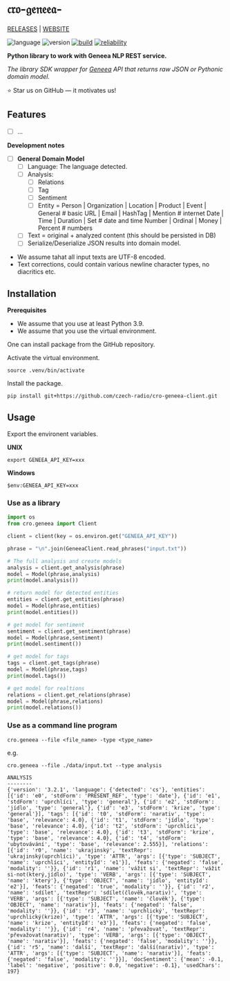 # 𝔠𝔯𝔬-𝔤𝔢𝔫𝔢𝔢𝔞-

[RELEASES](https://github.com/czech-radio/cro-geneea-sdk/releases/) | [WEBSITE](https://czech-radio.github.io/cro-geneea-sdk/)

![language](https://img.shields.io/badge/language-Python_v3.10+-blue.svg)
![version](https://img.shields.io/badge/version-0.2.0-blue.svg)
[![build](https://github.com/czech-radio/cro-geneea-sdk/actions/workflows/main.yml/badge.svg)](https://github.com/czech-radio/cro-geneea-sdk/actions/workflows/main.yml)
[![reliability](https://sonarcloud.io/api/project_badges/measure?project=czech-radio_cro-geneea-sdk&metric=reliability_rating)](https://sonarcloud.io/dashboard?id=czech-radio_cro-geneea-sdk)

**Python library to work with Geneea NLP REST service.**

_The library SDK wrapper for [Geneea](https://geneea.com/) API that returns raw JSON or Pythonic domain model._

:star: Star us on GitHub — it motivates us!

## Features

- [ ] &hellip;

__Development notes__

- [ ] __General Domain Model__
  - [ ] Language: The language detected.
  - [ ] Analysis:
    - [ ] Relations
    - [ ] Tag
    - [ ] Sentiment
    - [ ] Entity =
            Person | Organization | Location | Product | Event | General # basic
            URL | Email | HashTag | Mention                              # internet
            Date | Time | Duration | Set                                 # date and time
            Number | Ordinal | Money | Percent                           # numbers

  - [ ] Text = original + analyzed content (this should be persisted in DB)
  - [ ] Serialize/Deserialize JSON results into domain model.

- We assume tahat all input texts are UTF-8 encoded.
- Text corrections, could contain various newline character types, no diacritics etc.

## Installation

**Prerequisites**

* We assume that you use at least Python 3.9.
* We assume that you use the virtual environment.

One can install package from the GitHub repository.

Activate the virtual environment.

```shell
source .venv/bin/activate
```

Install the package.

```
pip install git+https://github.com/czech-radio/cro-geneea-client.git
```

## Usage

Export the environent variables.

__UNIX__


```shell
export GENEEA_API_KEY=xxx
```

__Windows__


```shell
$env:GENEEA_API_KEY=xxx
```

### Use as a library

```python
import os
from cro.geneea import Client

client = client(key = os.environ.get("GENEEA_API_KEY"))

phrase = "\n".join(GeneeaClient.read_phrases("input.txt"))

# The full analysis and create models
analysis = client.get_analysis(phrase)
model = Model(phrase,analysis)
print(model.analysis())

# return model for detected entities
entities = client.get_entities(phrase)
model = Model(phrase,entities)
print(model.entities())

# get model for sentiment
sentiment = client.get_sentiment(phrase)
model = Model(phrase,sentiment)
print(model.sentiment())

# get model for tags
tags = client.get_tags(phrase)
model = Model(phrase,tags)
print(model.tags())

# get model for realtions
relations = client.get_relations(phrase)
model = Model(phrase,relations)
print(model.relations())

```

### Use as a command line program

```shell
cro.geneea --file <file_name> -type <type_name>
```

e.g.

```
cro.geneea --file ./data/input.txt --type analysis

ANALYSIS
--------
{'version': '3.2.1', 'language': {'detected': 'cs'}, 'entities': [{'id': 'e0', 'stdForm': 'PRESENT_REF', 'type': 'date'}, {'id': 'e1', 'stdForm': 'uprchlíci', 'type': 'general'}, {'id': 'e2', 'stdForm': 'jídlo', 'type': 'general'}, {'id': 'e3', 'stdForm': 'krize', 'type': 'general'}], 'tags': [{'id': 't0', 'stdForm': 'narativ', 'type': 'base', 'relevance': 4.0}, {'id': 't1', 'stdForm': 'jídlo', 'type': 'base', 'relevance': 4.0}, {'id': 't2', 'stdForm': 'uprchlíci', 'type': 'base', 'relevance': 4.0}, {'id': 't3', 'stdForm': 'krize', 'type': 'base', 'relevance': 4.0}, {'id': 't4', 'stdForm': 'ubytovávání', 'type': 'base', 'relevance': 2.555}], 'relations': [{'id': 'r0', 'name': 'ukrajinský', 'textRepr': 'ukrajinský(uprchlíci)', 'type': 'ATTR', 'args': [{'type': 'SUBJECT', 'name': 'uprchlíci', 'entityId': 'e1'}], 'feats': {'negated': 'false', 'modality': ''}}, {'id': 'r1', 'name': 'vážit si', 'textRepr': 'vážit si-not(který,jídlo)', 'type': 'VERB', 'args': [{'type': 'SUBJECT', 'name': 'který'}, {'type': 'OBJECT', 'name': 'jídlo', 'entityId': 'e2'}], 'feats': {'negated': 'true', 'modality': ''}}, {'id': 'r2', 'name': 'sdílet', 'textRepr': 'sdílet(člověk,narativ)', 'type': 'VERB', 'args': [{'type': 'SUBJECT', 'name': 'člověk'}, {'type': 'OBJECT', 'name': 'narativ'}], 'feats': {'negated': 'false', 'modality': ''}}, {'id': 'r3', 'name': 'uprchlický', 'textRepr': 'uprchlický(krize)', 'type': 'ATTR', 'args': [{'type': 'SUBJECT', 'name': 'krize', 'entityId': 'e3'}], 'feats': {'negated': 'false', 'modality': ''}}, {'id': 'r4', 'name': 'převažovat', 'textRepr': 'převažovat(narativ)', 'type': 'VERB', 'args': [{'type': 'OBJECT', 'name': 'narativ'}], 'feats': {'negated': 'false', 'modality': ''}}, {'id': 'r5', 'name': 'další', 'textRepr': 'další(narativ)', 'type': 'ATTR', 'args': [{'type': 'SUBJECT', 'name': 'narativ'}], 'feats': {'negated': 'false', 'modality': ''}}], 'docSentiment': {'mean': -0.1, 'label': 'negative', 'positive': 0.0, 'negative': -0.1}, 'usedChars': 197}
```
